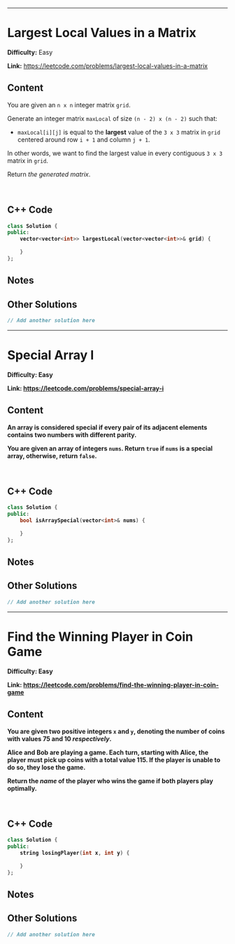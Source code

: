 ----

# Largest Local Values in a Matrix

**Difficulty:** Easy

**Link:** https://leetcode.com/problems/largest-local-values-in-a-matrix

## Content

<p>You are given an <code>n x n</code> integer matrix <code>grid</code>.</p>

<p>Generate an integer matrix <code>maxLocal</code> of size <code>(n - 2) x (n - 2)</code> such that:</p>

<ul>
	<li><code>maxLocal[i][j]</code> is equal to the <strong>largest</strong> value of the <code>3 x 3</code> matrix in <code>grid</code> centered around row <code>i + 1</code> and column <code>j + 1</code>.</li>
</ul>

<p>In other words, we want to find the largest value in every contiguous <code>3 x 3</code> matrix in <code>grid</code>.</p>

<p>Return <em>the generated matrix</em>.</p>

<p>&nbsp;</p>
<p><strong class="example">

## C++ Code

```cpp
class Solution {
public:
    vector<vector<int>> largestLocal(vector<vector<int>>& grid) {
        
    }
};
```
## Notes

<!--
Add your notes here.

-->
## Other Solutions

```cpp
// Add another solution here
```
----

# Special Array I

**Difficulty:** Easy

**Link:** https://leetcode.com/problems/special-array-i

## Content

<p>An array is considered <strong>special</strong> if every pair of its adjacent elements contains two numbers with different parity.<!-- notionvc: e6bed0fa-c67d-43a7-81b4-99fb85b99e98 --></p>

<p>You are given an array of integers <code>nums</code>. Return <code>true</code> if <code>nums</code> is a <strong>special</strong> array, otherwise, return <code>false</code>.</p>

<p>&nbsp;</p>
<p><strong class="example">

## C++ Code

```cpp
class Solution {
public:
    bool isArraySpecial(vector<int>& nums) {
        
    }
};
```
## Notes

<!--
Add your notes here.

-->
## Other Solutions

```cpp
// Add another solution here
```
----

# Find the Winning Player in Coin Game

**Difficulty:** Easy

**Link:** https://leetcode.com/problems/find-the-winning-player-in-coin-game

## Content

<p>You are given two <strong>positive</strong> integers <code>x</code> and <code>y</code>, denoting the number of coins with values 75 and 10 <em>respectively</em>.</p>

<p>Alice and Bob are playing a game. Each turn, starting with <strong>Alice</strong>, the player must pick up coins with a <strong>total</strong> value 115. If the player is unable to do so, they <strong>lose</strong> the game.</p>

<p>Return the <em>name</em> of the player who wins the game if both players play <strong>optimally</strong>.</p>

<p>&nbsp;</p>
<p><strong class="example">

## C++ Code

```cpp
class Solution {
public:
    string losingPlayer(int x, int y) {
        
    }
};
```
## Notes

<!--
Add your notes here.

-->
## Other Solutions

```cpp
// Add another solution here
```
